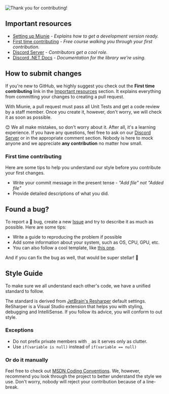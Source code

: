 ![Thank you for contributing!](https://i.imgur.com/E5jgNX1.png)

## Important resources

* [Setting up Miunie](https://github.com/petrspelos/Community-Discord-BOT#getting-started) - _Explains how to get a development version ready._
* [First time contributing](https://egghead.io/courses/how-to-contribute-to-an-open-source-project-on-github) - _Free course walking you through your first contribution._
* [Discord Server](https://discord.gg/R9j8DJF) - _Contributors get a cool role._
* [Discord .NET Docs](https://docs.stillu.cc/) - _Documentation for the library we're using._

## How to submit changes

If you're new to GitHub, we highly suggest you check out the **First time contributing** link in the [Important resources](#important-resources) section. It explains everything from committing your changes to creating a pull request.

With Miunie, a pull request must pass all Unit Tests and get a code review by a staff member. Once you create it, however, don't worry, we will check it as soon as possible.

:blush: We all make mistakes, so don't worry about it. After all, it's a learning experience. If you have any questions, feel free to ask on our [Discord Server](https://discord.gg/R9j8DJF) or in the appropriate comment section. Nobody is here to mock anyone and we appreciate **any contribution** no matter how small.

### First time contributing
Here are some tips to help you understand our style before you contribute your first changes.

* Write your commit message in the present tense - _"Add file" not "Added file"_
* Provide detailed descriptions of what you did.

## Found a bug?

To report a :bug: bug, create a new [Issue](https://github.com/petrspelos/Community-Discord-BOT/issues/new) and try to describe it as much as possible. Here are some tips:

* Write a guide to reproducing the problem if possible
* Add some information about your system, such as OS, CPU, GPU, etc.
* You can also follow a cool template, like [this one](https://gist.github.com/auremoser/72803ba969d0e61ff070).

And if you can fix the bug as well, that would be super stellar! :revolving_hearts:

## Style Guide
To make sure we all understand each other's code, we have a unified standard to follow.

The standard is derived from [JetBrain's Resharper](https://www.jetbrains.com/resharper/) default settings. ReSharper is a Visual Studio extension that helps you with styling, debugging and IntelliSense. If you follow its advice, you will conform to out style.

### Exceptions
* Do not prefix private members with `_` as it serves only as clutter.
* Use `if(variable is null)` instead of `if(variable == null)`

### Or do it manually
Feel free to check out [MSDN Coding Conventions](https://docs.microsoft.com/en-us/dotnet/csharp/programming-guide/inside-a-program/coding-conventions). We, however, recommend you look through the project to better understand the style we use. Don't worry, nobody will reject your contribution because of a line-break.
